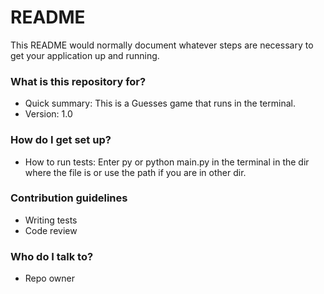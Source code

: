 # README #

This README would normally document whatever steps are necessary to get your application up and running.

### What is this repository for? ###

* Quick summary: This is a Guesses game that runs in the terminal. 
* Version: 1.0

### How do I get set up? ###

* How to run tests: Enter py or python main.py in the terminal in the dir where the file is or use the path if you are in other dir.

### Contribution guidelines ###

* Writing tests
* Code review

### Who do I talk to? ###

* Repo owner
